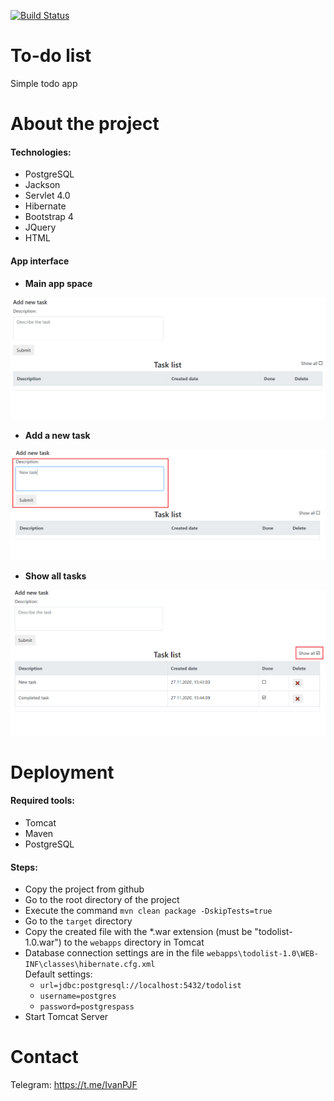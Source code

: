 [![Build Status](https://travis-ci.org/IvanPJF/todolist.svg?branch=master)](https://travis-ci.org/IvanPJF/todolist)

# To-do list

Simple todo app

# About the project

#### Technologies:
+ PostgreSQL
+ Jackson
+ Servlet 4.0
+ Hibernate
+ Bootstrap 4
+ JQuery
+ HTML

#### App interface

+ __Main app space__

![main](images/main_page.png "Main")

+ __Add a new task__

![add](images/add_task.png "Add")

+ __Show all tasks__

![all](images/all_show_tasks.png "All")

# Deployment

#### Required tools:
+ Tomcat
+ Maven
+ PostgreSQL
#### Steps:
+ Copy the project from github
+ Go to the root directory of the project
+ Execute the command `mvn clean package -DskipTests=true`
+ Go to the `target` directory
+ Copy the created file with the *.war extension (must be "todolist-1.0.war") to the `webapps` directory in Tomcat
+ Database connection settings are in the file `webapps\todolist-1.0\WEB-INF\classes\hibernate.cfg.xml`  
Default settings:  
    + `url=jdbc:postgresql://localhost:5432/todolist`  
    + `username=postgres`  
    + `password=postgrespass`
+ Start Tomcat Server

# Contact

Telegram: https://t.me/IvanPJF